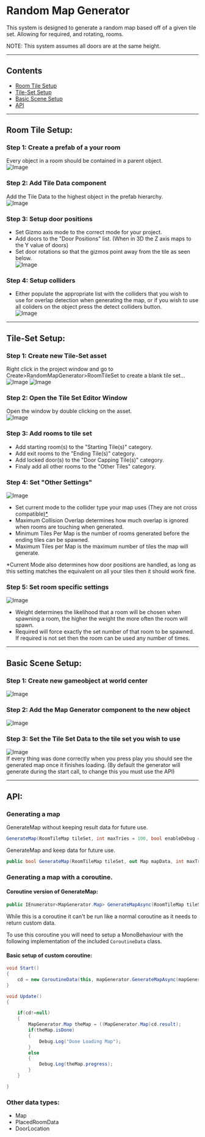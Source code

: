 


# **Random Map Generator**
This system is designed to generate a random map based off of a given tile set. Allowing for required, and rotating, rooms.

NOTE: This system assumes all doors are at the same height.

___
## **Contents**
- [Room Tile Setup](#RoomTileSetup)
- [Tile-Set Setup](#TileSetSetup)
- [Basic Scene Setup](#BasicSceneSetup)
- [API](#API)

___
<a name ="RoomTileSetup"></a>

## **Room Tile Setup:**
### **Step 1:** Create a prefab of a your room
Every object in a room should be contained in a parent object.  
![Image](/ExtraData/PrefabOfRoomSS.png)
  
### **Step 2:** Add Tile Data component
Add the Tile Data to the highest object in the prefab hierarchy.    
![Image](/ExtraData/AddTileDataSS.png)

### **Step 3:** Setup door positions
- Set Gizmo axis mode to the correct mode for your project.
- Add doors to the "Door Positions" list. (When in 3D the Z axis maps to the Y value of doors)
- Set door rotations so that the gizmos point away from the tile as seen below.  
![Image](/ExtraData/AddDoorwaySS.png)

### **Step 4:** Setup colliders
- Either populate the appropriate list with the colliders that you wish to use for overlap detection when generating the map, or if you wish to use all coliders on the object press the detect colliders button.  
![Image](/ExtraData/SetRoomCollidersSS.png)
___



<a name ="TileSetSetup"></a>

## **Tile-Set Setup:**
### **Step 1:** Create new Tile-Set asset
Right click in the project window and go to Create>RandomMapGenerator>RoomTileSet to create a blank tile set...  
![Image](/ExtraData/CreateAssetSS.png)
![Image](/ExtraData/NewAssetSS.png)

### **Step 2:** Open the Tile Set Editor Window
Open the window by double clicking on the asset.  
![Image](/ExtraData/EmptyEditorSS.png)
  
### **Step 3:** Add rooms to tile set
- Add starting room(s) to the "Starting Tile(s)" category.
- Add exit rooms to the "Ending Tile(s)" category.
- Add locked door(s) to the "Door Capping Tile(s)" category.
- Finaly add all other rooms to the "Other Tiles" category.

### **Step 4:** Set "Other Settings"
![Image](/ExtraData/OtherSettingsSS.png)
- Set current mode to the collider type your map uses (They are not cross compatible)[*](#abcd)
- Maximum Collision Overlap determines how much overlap is ignored when rooms are touching when generated.
- Minimum Tiles Per Map is the number of rooms generated before the ending tiles can be spawned.
- Maximum Tiles per Map is the maximum number of tiles the map will generate.

<a name="abcd"></a>*Current Mode also determines how door positions are handled, as long as this setting matches the equivalent on all your tiles then it should work fine.

### **Step 5:** Set room specific settings
![Image](/ExtraData/EditRoomsSS.png)
- Weight determines the likelihood that a room will be chosen when spawning a room, the higher the weight the more often the room will spawn.
- Required will force exactly the set number of that room to be spawned. If required is not set then the room can be used any number of times.
___

<a name ="BasicSceneSetup"></a>

## **Basic Scene Setup:**
### **Step 1:** Create new gameobject at world center
![Image](/ExtraData/NewGOSS.png)  
### **Step 2:** Add the Map Generator component to the new object
![Image](/ExtraData/AddMapGenSS.png)  
### **Step 3:** Set the Tile Set Data to the tile set you wish to use
![Image](/ExtraData/SetTileSetDataSS.png)  
If every thing was done correctly when you press play you should see the generated map once it finishes loading. (By default the generator will generate during the start call, to change this you must use the API)  

___

<a name ="API"></a>

## **API:**

### **Generating a map**
GenerateMap without keeping result data for future use.
```c#
GenerateMap(RoomTileMap tileSet, int maxTries = 100, bool enableDebug = false)
```

GenerateMap and keep data for future use.  
```c#
public bool GenerateMap(RoomTileMap tileSet, out Map mapData, int maxTries = 100, bool enableDebug = false)
```


### **Generating a map with a coroutine.**

#### Coroutine version of GenerateMap:  
```c#
public IEnumerator<MapGenerator.Map> GenerateMapAsync(RoomTileMap tileSet, int maxTries = 100, bool enableDebug = false)
```
While this is a coroutine it can't be run like a normal coroutine as it needs to return custom data.
  
To use this coroutine you will need to setup a MonoBehaviour with the following implementation of the included `CoroutineData` class.  
#### Basic setup of custom coroutine:
```c#
void Start() 
{    
    cd = new CoroutineData(this, mapGenerator.GenerateMapAsync(mapGenerator.tileSetData));
}

void Update() 
{

    if(cd!=null)
    {
        MapGenerator.Map theMap = ((MapGenerator.Map)cd.result);
        if(theMap.isDone)
        {
            Debug.Log("Done Loading Map");
        }
        else
        {
            Debug.Log(theMap.progress);
        }
    }    

}
```

### **Other data types:**
- Map
- PlacedRoomData
- DoorLocation




